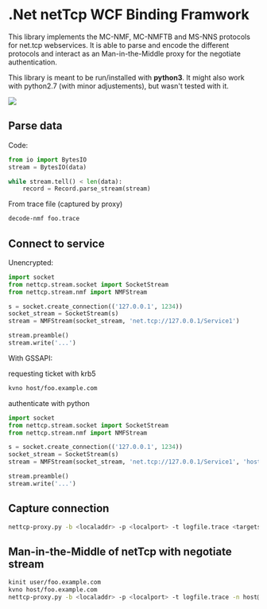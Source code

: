 .Net netTcp WCF Binding Framwork
================================

This library implements the MC-NMF, MC-NMFTB and MS-NNS protocols for net.tcp
webservices. It is able to parse and encode the different protocols and interact
as an Man-in-the-Middle proxy for the negotiate authentication.

This library is meant to be run/installed with **python3**. It might also work with python2.7
(with minor adjustements), but wasn't tested with it.

<a href="https://asciinema.org/a/71sbvkyjpr0jpmznk36u3ec9q" target="_blank">
<img src="https://asciinema.org/a/71sbvkyjpr0jpmznk36u3ec9q.png" />
</a>

Parse data
----------

Code:

```python
from io import BytesIO
stream = BytesIO(data)

while stream.tell() < len(data):
    record = Record.parse_stream(stream)
```

From trace file (captured by proxy)
```bash
decode-nmf foo.trace
```

Connect to service
------------------

Unencrypted:
```python
import socket
from nettcp.stream.socket import SocketStream
from nettcp.stream.nmf import NMFStream

s = socket.create_connection(('127.0.0.1', 1234))
socket_stream = SocketStream(s)
stream = NMFStream(socket_stream, 'net.tcp://127.0.0.1/Service1')

stream.preamble()
stream.write('...')
```

With GSSAPI:

requesting ticket with krb5
```bash
kvno host/foo.example.com
```

authenticate with python
```python
import socket
from nettcp.stream.socket import SocketStream
from nettcp.stream.nmf import NMFStream

s = socket.create_connection(('127.0.0.1', 1234))
socket_stream = SocketStream(s)
stream = NMFStream(socket_stream, 'net.tcp://127.0.0.1/Service1', 'host@foo.example.com')

stream.preamble()
stream.write('...')
```


Capture connection
------------------

```bash
nettcp-proxy.py -b <localaddr> -p <localport> -t logfile.trace <targetserver> <targetport>
```

Man-in-the-Middle of netTcp with negotiate stream
-------------------------------------------------

```bash
kinit user/foo.example.com
kvno host/foo.example.com
nettcp-proxy.py -b <localaddr> -p <localport> -t logfile.trace -n host@foo.example.com <targetserver> <targetport>
```
